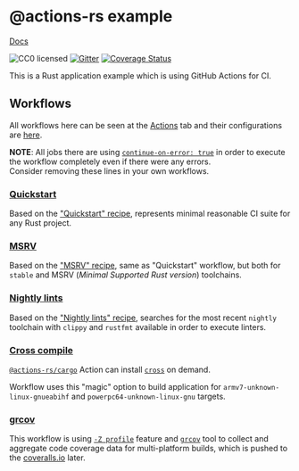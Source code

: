 # @actions-rs example

[Docs](doc/example/index.html)

![CC0 licensed](https://img.shields.io/github/license/actions-rs/example)
[![Gitter](https://badges.gitter.im/actions-rs/community.svg)](https://gitter.im/actions-rs/community)
[![Coverage Status](https://coveralls.io/repos/github/actions-rs/example/badge.svg?branch=master)](https://coveralls.io/github/actions-rs/example?branch=master)

This is a Rust application example which is using GitHub Actions for CI.

## Workflows

All workflows here can be seen at the [Actions](https://github.com/actions-rs/example/actions) tab
and their configurations are [here](https://github.com/actions-rs/example/tree/master/.github/workflows).

**NOTE**: All jobs there are using [`continue-on-error: true`](https://help.github.com/en/articles/workflow-syntax-for-github-actions#jobsjob_idstepscontinue-on-error)
in order to execute the workflow completely even if there were any errors.\
Consider removing these lines in your own workflows.

### [Quickstart](https://github.com/actions-rs/example/blob/master/.github/workflows/quickstart.yml)

Based on the ["Quickstart" recipe](https://github.com/actions-rs/meta/blob/master/recipes/quickstart.md),
represents minimal reasonable CI suite for any Rust project.

### [MSRV](https://github.com/actions-rs/example/blob/master/.github/workflows/msrv.yml)

Based on the ["MSRV" recipe](https://github.com/actions-rs/meta/blob/master/recipes/msrv.md),
same as "Quickstart" workflow, but both for `stable` and MSRV (*Minimal Supported Rust version*) toolchains.

### [Nightly lints](https://github.com/actions-rs/example/blob/master/.github/workflows/nightly_lints.yml)

Based on the ["Nightly lints" recipe](https://github.com/actions-rs/meta/blob/master/recipes/nightly-lints.md),
searches for the most recent `nightly` toolchain with `clippy` and `rustfmt` available
in order to execute linters.

### [Cross compile](https://github.com/actions-rs/example/blob/master/.github/workflows/cross_compile.yml)

[`@actions-rs/cargo`](https://github.com/actions-rs/cargo) Action
can install [`cross`](https://github.com/rust-embedded/cross) on demand.

Workflow uses this "magic" option to build application for `armv7-unknown-linux-gnueabihf` and `powerpc64-unknown-linux-gnu` targets.

### [grcov](https://github.com/actions-rs/example/blob/master/.github/workflows/grcov.yml)

This workflow is using [`-Z profile`](https://github.com/rust-lang/rust/issues/42524) feature
and [`grcov`](https://github.com/mozilla/grcov) tool
to collect and aggregate code coverage data for multi-platform builds,
which is pushed to the [coveralls.io](https://coveralls.io/github/actions-rs/example) later.
